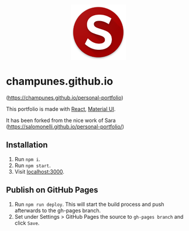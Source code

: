 <p align="center">
  <img src="icon.png" width="150px" />
</p>

# champunes.github.io

(https://champunes.github.io/personal-portfolio)

This portfolio is made with [React](https://github.com/facebook/react), [Material UI](https://github.com/callemall/material-ui).

It has been forked from the nice work of Sara (https://salomonelli.github.io/personal-portfolio/)
## Installation

1. Run `npm i`.
2. Run `npm start`.
3. Visit [localhost:3000](http://localhost:3000).


## Publish on GitHub Pages

1. Run `npm run deploy`. This will start the build process and push afterwards to the gh-pages branch.
2. Set under Settings > GitHub Pages the source to `gh-pages branch` and click `Save`.
